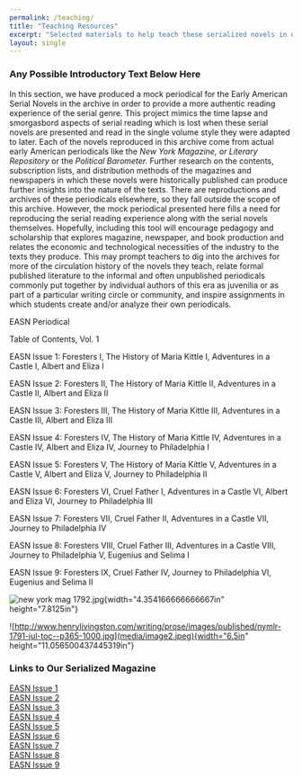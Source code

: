 ```yaml
---  
permalink: /teaching/  
title: "Teaching Resources"  
excerpt: "Selected materials to help teach these serialized novels in undergraduate courses."  
layout: single  
---  
```


### Any Possible Introductory Text Below Here  

In this section, we have produced a mock periodical for the Early American Serial Novels in the archive in order to provide a more authentic reading experience of the serial genre. This project mimics the time lapse and smorgasbord aspects of serial reading which is lost when these serial novels are presented and read in the single volume style they were adapted to later. Each of the novels reproduced in this archive come from actual early American periodicals like the *New York Magazine, or Literary Repository* or the *Political Barometer.* Further research on the contents, subscription lists, and distribution methods of the magazines and newspapers in which these novels were historically published can produce further insights into the nature of the texts. There are reproductions and archives of these periodicals elsewhere, so they fall outside the scope of this archive. However, the mock periodical presented here fills a need for reproducing the serial reading experience along with the serial novels themselves. Hopefully, including this tool will encourage pedagogy and scholarship that explores magazine, newspaper, and book production and relates the economic and technological necessities of the industry to the texts they produce. This may prompt teachers to dig into the archives for more of the circulation history of the novels they teach, relate formal published literature to the informal and often unpublished periodicals commonly put together by individual authors of this era as juvenilia or as part of a particular writing circle or community, and inspire assignments in which students create and/or analyze their own periodicals.

EASN Periodical

Table of Contents, Vol. 1

EASN Issue 1: Foresters I, The History of Maria Kittle I, Adventures in a Castle I, Albert and Eliza I

EASN Issue 2: Foresters II, The History of Maria Kittle II, Adventures in a Castle II, Albert and Eliza II

EASN Issue 3: Foresters III, The History of Maria Kittle III, Adventures in a Castle III, Albert and Eliza III

EASN Issue 4: Foresters IV, The History of Maria Kittle IV, Adventures in a Castle IV, Albert and Eliza IV, Journey to Philadelphia I

EASN Issue 5: Foresters V, The History of Maria Kittle V, Adventures in a Castle V, Albert and Eliza V, Journey to Philadelphia II

EASN Issue 6: Foresters VI, Cruel Father I, Adventures in a Castle VI, Albert and Eliza VI, Journey to Philadelphia III

EASN Issue 7: Foresters VII, Cruel Father II, Adventures in a Castle VII, Journey to Philadelphia IV

EASN Issue 8: Foresters VIII, Cruel Father III, Adventures in a Castle VIII, Journey to Philadelphia V, Eugenius and Selima I

EASN Issue 9: Foresters IX, Cruel Father IV, Journey to Philadelphia VI, Eugenius and Selima II

![new york mag 1792.jpg](media/image1.jpeg){width="4.354166666666667in" height="7.8125in"}

![http://www.henrylivingston.com/writing/prose/images/published/nymlr-1791-jul-toc--p365-1000.jpg](media/image2.jpeg){width="6.5in" height="11.056500437445319in"}

### Links to Our Serialized Magazine  

[EASN Issue 1](/assets/files/issue01.pdf)  
[EASN Issue 2](/assets/files/issue02)  
[EASN Issue 3](/assets/files/issue03)  
[EASN Issue 4](/assets/files/issue04)  
[EASN Issue 5](/assets/files/issue05)  
[EASN Issue 6](/assets/files/issue06)  
[EASN Issue 7](/assets/files/issue07)  
[EASN Issue 8](/assets/files/issue08)  
[EASN Issue 9](/assets/files/issue09)  
